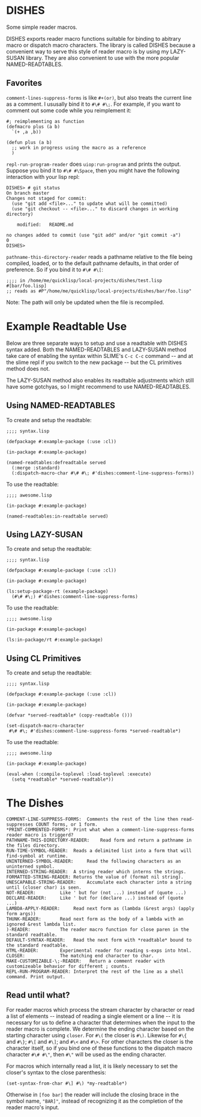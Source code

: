 DISHES
======

Some simple reader macros.

DISHES exports reader macro functions suitable for binding to abitrary
macro or dispatch macro characters. The library is called DISHES
because a convenient way to serve this style of reader macro is by
using my LAZY-SUSAN library. They are also convenient to use with the
more popular NAMED-READTABLES.

Favorites
---------

`comment-lines-suppress-forms` is like `#+(or)`, but also treats the
current line as a comment. I ususally bind it to `#\# #\;`. For
example, if you want to comment out some code while you reimplement
it:

    #; reimplementing as function
    (defmacro plus (a b)
      `(+ ,a ,b))

    (defun plus (a b)
      ;; work in progress using the macro as a reference
      )

`repl-run-program-reader` does `uiop:run-program` and prints the
output. Suppose you bind it to `#\# #\Space`, then you might have the
following interaction with your lisp repl:

    DISHES> # git status
    On branch master
    Changes not staged for commit:
      (use "git add <file>..." to update what will be committed)
      (use "git checkout -- <file>..." to discard changes in working directory)

	    modified:   README.md

    no changes added to commit (use "git add" and/or "git commit -a")
    0
    DISHES>

`pathname-this-directory-reader` reads a pathname relative to the file
being compiled, loaded, or to the default pathname defaults, in that
order of preference. So if you bind it to `#\# #\[`:

    ;;;; in /home/me/quicklisp/local-projects/dishes/test.lisp
    #[bar/foo.lisp]
    ;; reads as #P"/home/me/quicklisp/local-projects/dishes/bar/foo.lisp"

Note: The path will only be updated when the file is recompiled.

Example Readtable Use
=====================

Below are three separate ways to setup and use a readtable with DISHES
syntax added. Both the NAMED-READTABLES and LAZY-SUSAN method take
care of enabling the syntax within SLIME's `C-c C-c` command -- and at
the slime repl if you switch to the new package -- but the CL
primitives method does not.

The LAZY-SUSAN method also enables its readtable adjustments which
still have some gotchyas, so I might recommend to use
NAMED-READTABLES.

Using NAMED-READTABLES
----------------------

To create and setup the readtable:

    ;;;; syntax.lisp

    (defpackage #:example-package (:use :cl))

    (in-package #:example-package)

    (named-readtables:defreadtable served
      (:merge :standard)
      (:dispatch-macro-char #\# #\; #'dishes:comment-line-suppress-forms))

To use the readtable:

    ;;;; awesome.lisp

    (in-package #:example-package)

    (named-readtables:in-readtable served)

Using LAZY-SUSAN
----------------

To create and setup the readtable:

    ;;;; syntax.lisp

    (defpackage #:example-package (:use :cl))

    (in-package #:example-package)

    (ls:setup-package-rt (example-package)
      (#\# #\;) #'dishes:comment-line-suppress-forms)

To use the readtable:

    ;;;; awesome.lisp

    (in-package #:example-package)

    (ls:in-package/rt #:example-package)

Using CL Primitives
-------------------

To create and setup the readtable:

    ;;;; syntax.lisp

    (defpackage #:example-package (:use :cl))

    (in-package #:example-package)

    (defvar *served-readtable* (copy-readtable ()))

    (set-dispatch-macro-character
     #\# #\; #'dishes:comment-line-suppress-forms *served-readtable*)

To use the readtable:

    ;;;; awesome.lisp

    (in-package #:example-package)

    (eval-when (:compile-toplevel :load-toplevel :execute)
      (setq *readtable* *served-readtable*))

The Dishes
==========

    COMMENT-LINE-SUPPRESS-FORMS:  Comments the rest of the line then read-suppresses COUNT forms, or 1 form.
    *PRINT-COMMENTED-FORMS*: Print what when a comment-line-suppress-forms reader macro is triggerd?
    PATHNAME-THIS-DIRECTORY-READER:    Read form and return a pathname in the files directory.
    RUN-TIME-SYMBOL-READER:  Reads a delimited list into a form that will find-symbol at runtime.
    UNINTERNED-SYMBOL-READER:     Read the following characters as an uninterned symbol.
    INTERNED-STRING-READER:  A string reader which interns the strings.
    FORMATTED-STRING-READER: Returns the value of (format nil string).
    UNESCAPABLE-STRING-READER:    Accumulate each character into a string until (closer char) is seen.
    NOT-READER:         Like ' but for (not ...) instead of (quote ...)
    DECLARE-READER:     Like ' but for (declare ...) instead of (quote ...)
    LAMBDA-APPLY-READER:     Read next form as (lambda (&rest args) (apply form args))
    THUNK-READER:       Read next form as the body of a lambda with an ignored &rest lambda list.
    )-READER:           The reader macro function for close paren in the standard readtable.
    DEFAULT-SYNTAX-READER:   Read the next form with *readtable* bound to the standard readtable.
    HTML-READER:        Experimental reader for reading s-exps into html.
    CLOSER:             The matching end character to char.
    MAKE-CUSTOMIZABLE-\;-READER:   Return a comment reader with customizeable behavior for different ; counts.
    REPL-RUN-PROGRAM-READER: Interpret the rest of the line as a shell command. Print output.

Read until what?
----------------

For reader macros which process the stream character by character or
read a list of elements -- instead of reading a single element or a
line -- it is necessary for us to define a character that determines
when the input to the reader macro is complete. We determine the
ending character based on the starting character using `closer`. For
`#\(` the closer is `#\)`. Likewise for `#\{` and `#\}`; `#\[` and
`#\]`; and `#\<` and `#\>`. For other characters the closer is the
character itself, so if you bind one of these functions to the
dispatch macro character `#\# #\"`, then `#\"` will be used as the
ending character.

For macros which internally read a list, it is likely necessary to set
the closer's syntax to the close parenthesis:

    (set-syntax-from-char #\] #\) *my-readtable*)

Otherwise in `[foo bar]` the reader will include the closing brace in
the symbol name, `"BAR]"`, instead of recognizing it as the completion
of the reader macro's input.
